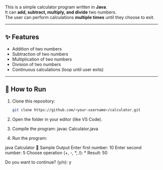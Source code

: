 This is a simple calculator program written in **Java**.  
It can **add, subtract, multiply, and divide** two numbers.  
The user can perform calculations **multiple times** until they choose to exit.

---

## ✨ Features
- Addition of two numbers
- Subtraction of two numbers
- Multiplication of two numbers
- Division of two numbers
- Continuous calculations (loop until user exits)

---

## 🚀 How to Run

1. Clone this repository:
   ```bash
   git clone https://github.com/<your-username>/calculator.git
2. Open the folder in your editor (like VS Code).

3. Compile the program:
  javac Calculator.java
4. Run the program:


java Calculator
📸 Sample Output
Enter first number: 10
Enter second number: 5
Choose operation (+, -, *, /): *
Result: 50

Do you want to continue? (y/n): y
